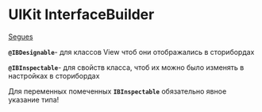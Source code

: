 # UIKit InterfaceBuilder

[Segues](Segues.md)

**`@IBDesignable`**- для классов View чтоб они отображались в сторибордах

**`@IBInspectable`**- для свойств класса, чтоб их можно было изменять в настройках в сторибордах

Для переменных помеченных **`IBInspectable`** обязательно явное указание типа!